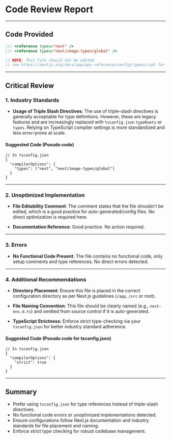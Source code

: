 # Code Review Report

---

## Code Provided

```typescript
/// <reference types="next" />
/// <reference types="next/image-types/global" />

// NOTE: This file should not be edited
// see https://nextjs.org/docs/app/api-reference/config/typescript for more information.
```

---

## Critical Review

### 1. Industry Standards

- **Usage of Triple Slash Directives**: The use of triple-slash directives is generally acceptable for type definitions. However, these are legacy features and are increasingly replaced with `tsconfig.json` `typeRoots` or `types`. Relying on TypeScript compiler settings is more standardized and less error-prone at scale.

#### Suggested Code (Pseudo code)

```jsonc
// In tsconfig.json
{
  "compilerOptions": {
    "types": ["next", "next/image-types/global"]
  }
}
```

---

### 2. Unoptimized Implementation

- **File Editability Comment**: The comment states that the file shouldn't be edited, which is a good practice for auto-generated/config files. No direct optimization is required here.

- **Documentation Reference**: Good practice. No action required.

---

### 3. Errors

- **No Functional Code Present**: The file contains no functional code, only setup comments and type references. No direct errors detected.

---

### 4. Additional Recommendations

- **Directory Placement**: Ensure this file is placed in the correct configuration directory as per Next.js guidelines (`/app`, `/src` or root).

- **File Naming Convention**: This file should be clearly named (e.g., `next-env.d.ts`) and omitted from source control if it is auto-generated.

- **TypeScript Strictness**: Enforce strict type-checking via your `tsconfig.json` for better industry standard adherence.

#### Suggested Code (Pseudo code for tsconfig.json)

```jsonc
// In tsconfig.json
{
  "compilerOptions": {
    "strict": true
  }
}
```

---

## Summary

- Prefer using `tsconfig.json` for type references instead of triple-slash directives.
- No functional code errors or unoptimized implementations detected.
- Ensure configurations follow Next.js documentation and industry standards for file placement and naming.
- Enforce strict type checking for robust codebase management.
